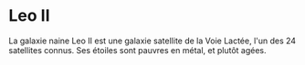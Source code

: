 # Leo II

La galaxie naine Leo II est une galaxie satellite de la Voie Lactée, l'un des 24
satellites connus. Ses étoiles sont pauvres en métal, et plutôt agées.
